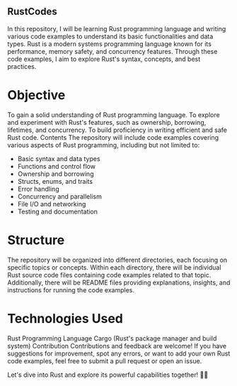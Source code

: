 ## RustCodes

In this repository, I will be learning Rust programming language and writing various code examples to understand its basic functionalities and data types. Rust is a modern systems programming language known for its performance, memory safety, and concurrency features. Through these code examples, I aim to explore Rust's syntax, concepts, and best practices.

# Objective

To gain a solid understanding of Rust programming language.
To explore and experiment with Rust's features, such as ownership, borrowing, lifetimes, and concurrency.
To build proficiency in writing efficient and safe Rust code.
Contents
The repository will include code examples covering various aspects of Rust programming, including but not limited to:

- Basic syntax and data types
- Functions and control flow
- Ownership and borrowing
- Structs, enums, and traits
- Error handling
- Concurrency and parallelism
- File I/O and networking
- Testing and documentation

# Structure

The repository will be organized into different directories, each focusing on specific topics or concepts. Within each directory, there will be individual Rust source code files containing code examples related to that topic. Additionally, there will be README files providing explanations, insights, and instructions for running the code examples.

# Technologies Used

Rust Programming Language
Cargo (Rust's package manager and build system)
Contribution
Contributions and feedback are welcome! If you have suggestions for improvement, spot any errors, or want to add your own Rust code examples, feel free to submit a pull request or open an issue.

Let's dive into Rust and explore its powerful capabilities together! 🦀🚀
